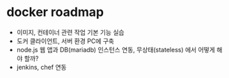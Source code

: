 # docker roadmap
- 이미지, 컨테이너 관련 작업 기본 기능 실습
- 도커 클라이언트, 서버 환경 PC에 구축
- node.js 웹 앱과 DB(mariadb) 인스턴스 연동, 무상태(stateless) 에서 어떻게 해야 할까?
- jenkins, chef 연동
